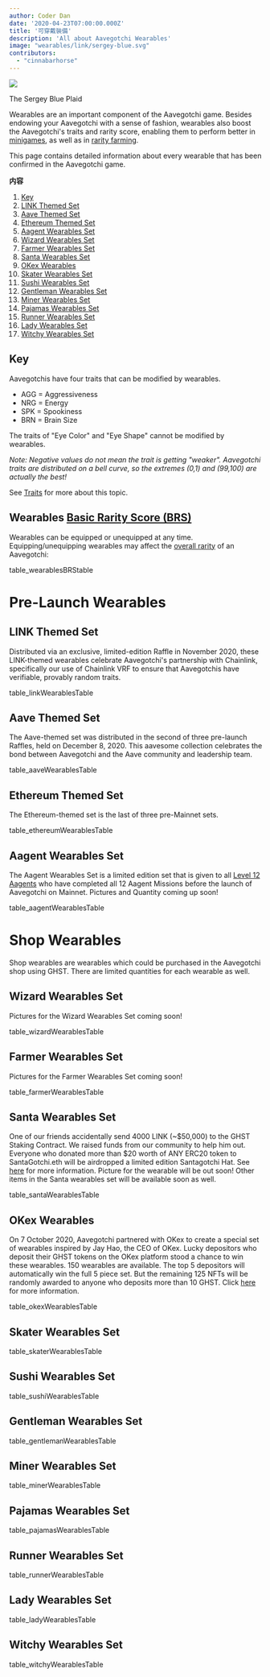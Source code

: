 ```yaml
---
author: Coder Dan
date: '2020-04-23T07:00:00.000Z'
title: '可穿戴裝備'
description: 'All about Aavegotchi Wearables'
image: "wearables/link/sergey-blue.svg"
contributors:
  - "cinnabarhorse"
---
```


<div class="headerImageContainer">
<img class="headerImage" src="/wearables/sergey-blue.png">
<p class="headerImageText">The Sergey Blue Plaid</p>
</div>

Wearables are an important component of the Aavegotchi game. Besides endowing your Aavegotchi with a sense of fashion, wearables also boost the Aavegotchi's traits and rarity score, enabling them to perform better in [minigames](https://wiki.aavegotchi.com/minigames), as well as in [rarity farming](https://wiki.aavegotchi.com/rarity-farming).

This page contains detailed information about every wearable that has been confirmed in the Aavegotchi game. 

<div class="contentsBox">

**内容**

<ol>
<li><a href=#key>Key</a></li>
<li><a href=#link-themed-set>LINK Themed Set</a></li>
<li><a href=#aave-themed-set>Aave Themed Set</a></li>
<li><a href=#ethereum-themed-set>Ethereum Themed Set</a></li>
<li><a href=#aagent-wearables-set>Aagent Wearables Set</a></li>
<li><a href=#wizard-wearables-set>Wizard Wearables Set</a></li>
<li><a href=#farmer-wearables-set>Farmer Wearables Set</a></li>
<li><a href=#santa-wearables-set>Santa Wearables Set</a></li>
<li><a href=#okex-wearables>OKex Wearables</a></li>
<li><a href=#skater-wearables-set>Skater Wearables Set</a></li>
<li><a href=#sushi-wearables-set>Sushi Wearables Set</a></li>
<li><a href=#gentleman-wearables-set>Gentleman Wearables Set</a></li>
<li><a href=#miner-wearables-set>Miner Wearables Set</a></li>
<li><a href=#pajamas-wearables-set>Pajamas Wearables Set</a></li>
<li><a href=#runner-wearables-set>Runner Wearables Set</a></li>
<li><a href=#lady-wearables-set>Lady Wearables Set</a></li>
<li><a href=#witchy-wearables-set>Witchy Wearables Set</a></li>
</ol>

</div>

## Key

Aavegotchis have four traits that can be modified by wearables.

* AGG = Aggressiveness
* NRG = Energy
* SPK = Spookiness
* BRN = Brain Size

The traits of "Eye Color" and "Eye Shape" cannot be modified by wearables.

*Note: Negative values do not mean the trait is getting "weaker". Aavegotchi traits are distributed on a bell curve, so the extremes (0,1) and (99,100) are actually the best!*

See [Traits](/traits) for more about this topic.

## Wearables [Basic Rarity Score (BRS)](/rarity-farming#base-rarity-score)

Wearables can be equipped or unequipped at any time. Equipping/unequipping wearables may affect the [overall rarity](https://wiki.aavegotchi.com/en/rarity-farming#base-rarity-score) of an Aavegotchi:

table_wearablesBRStable


# Pre-Launch Wearables


## LINK Themed Set

Distributed via an exclusive, limited-edition Raffle in November 2020, these LINK-themed wearables celebrate Aavegotchi's partnership with Chainlink, specifically our use of Chainlink VRF to ensure that Aavegotchis have verifiable, provably random traits.

table_linkWearablesTable

## Aave Themed Set

The Aave-themed set was distributed in the second of three pre-launch Raffles, held on December 8, 2020. This aavesome collection celebrates the bond between Aavegotchi and the Aave community and leadership team.

table_aaveWearablesTable

## Ethereum Themed Set

The Ethereum-themed set is the last of three pre-Mainnet sets.

table_ethereumWearablesTable

## Aagent Wearables Set

The Aagent Wearables Set is a limited edition set that is given to all [Level 12 Aagents](/missions) who have completed all 12 Aagent Missions before the launch of Aavegotchi on Mainnet. Pictures and Quantity coming up soon!

table_aagentWearablesTable

# Shop Wearables
Shop wearables are wearables which could be purchased in the Aavegotchi shop using GHST. There are limited quantities for each wearable as well.

## Wizard Wearables Set

Pictures for the Wizard Wearables Set coming soon!

table_wizardWearablesTable

## Farmer Wearables Set

Pictures for the Farmer Wearables Set coming soon!

table_farmerWearablesTable

## Santa Wearables Set

One of our friends accidentally send 4000 LINK (~$50,000) to the GHST Staking Contract. We raised funds from our community to help him out. Everyone who donated more than $20 worth of ANY ERC20 token to SantaGotchi.eth will be airdropped a limited edition Santagotchi Hat. See [here](https://twitter.com/aavegotchi/status/1339738554906243072) for more information. Picture for the wearable will be out soon! Other items in the Santa wearables set will be available soon as well.

table_santaWearablesTable

## OKex Wearables

On 7 October 2020, Aavegotchi partnered with OKex to create a special set of wearables inspired by Jay Hao, the CEO of OKex. Lucky depositors who deposit their GHST tokens on the OKex platform stood a chance to win these wearables. 150 wearables are available. The top 5 depositors will automatically win the full 5 piece set. But the remaining 125 NFTs will be randomly awarded to anyone who deposits more than 10 GHST. Click [here](https://aavegotchi.medium.com/win-special-edition-aavegotchi-x-okex-wearable-nfts-d41728e1f7d2) for more information.

table_okexWearablesTable

## Skater Wearables Set

table_skaterWearablesTable

## Sushi Wearables Set

table_sushiWearablesTable

## Gentleman Wearables Set

table_gentlemanWearablesTable

## Miner Wearables Set

table_minerWearablesTable

## Pajamas Wearables Set

table_pajamasWearablesTable

## Runner Wearables Set

table_runnerWearablesTable

## Lady Wearables Set

table_ladyWearablesTable

## Witchy Wearables Set

table_witchyWearablesTable